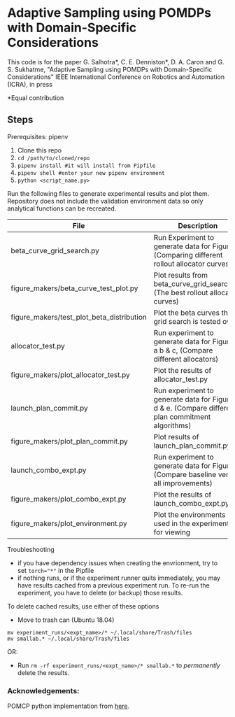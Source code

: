 # Adaptive Sampling using POMDPs with Domain-Specific Considerations
 
This code is for the paper G. Salhotra*, C. E. Denniston*, D. A. Caron and G. S. Sukhatme, "Adaptive Sampling using POMDPs with Domain-Specific Considerations" IEEE International Conference on Robotics and Automation (ICRA), in press

*Equal contribution

## Steps
Prerequisites: pipenv

1. Clone this repo
2. `cd /path/to/cloned/repo`
3. `pipenv install #it will install from Pipfile`
4. `pipenv shell #enter your new pipenv environment`
5. `python <script_name.py>`


Run the following files to generate experimental results and plot them. Repository does not include the validation environment data so only analytical functions can be recreated.

| File | Description | 
| --- | --- |
| beta_curve_grid_search.py | Run Experiment to generate data for Figure 2 (Comparing different rollout allocator curves) |
| figure_makers/beta_curve_test_plot.py | Plot results from beta_curve_grid_search.py (The best rollout allocation curves) | 
| figure_makers/test_plot_beta_distribution | Plot the beta curves the grid search is tested over. | 
| allocator_test.py | Run experiment to generate data for Figure 3 a b & c, (Compare different allocators) |
| figure_makers/plot_allocator_test.py | Plot the results of allocator_test.py | 
| launch_plan_commit.py | Run experiment to generate data for Figure 3 d & e. (Compare different plan commitment algorithms) |
| figure_makers/plot_plan_commit.py | Plot results of launch_plan_commit.py | 
| launch_combo_expt.py | Run experiment to generate data for Figure 4 (Compare baseline versus all improvements) |
| figure_makers/plot_combo_expt.py | Plot the results of launch_combo_expt.py |
| figure_makers/plot_environment.py | Plot the environments used in the experiments for viewing |

Troubleshooting
* if you have dependency issues when creating the envrionment, try to set `torch="*"` in the Pipfile
* if nothing runs, or if the experiment runner quits immediately, you may have results cached from a previous experiment run. To re-run the experiment, you have to delete (or backup) those results. 

To delete cached results, use either of these options
* Move to trash can (Ubuntu 18.04) 
```
mv experiment_runs/<expt_name>/* ~/.local/share/Trash/files
mv smallab.* ~/.local/share/Trash/files
```

OR:
* Run `rm -rf experiment_runs/<expt_name>/* smallab.*` to _permanently_ delete the results.

### Acknowledgements:
POMCP python implementation from [here](https://github.com/GeorgePik/POMCP).
